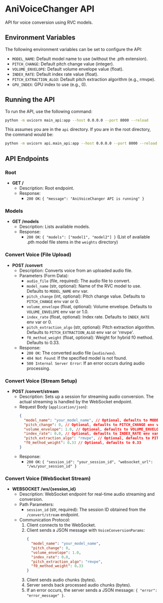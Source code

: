 # AniVoiceChanger API

API for voice conversion using RVC models.

## Environment Variables

The following environment variables can be set to configure the API:

- `MODEL_NAME`: Default model name to use (without the .pth extension).
- `PITCH_CHANGE`: Default pitch change value (integer).
- `VOLUME_ENVELOPE`: Default volume envelope value (float).
- `INDEX_RATE`: Default index rate value (float).
- `PITCH_EXTRACTION_ALGO`: Default pitch extraction algorithm (e.g., rmvpe).
- `GPU_INDEX`: GPU index to use (e.g., 0).

## Running the API

To run the API, use the following command:

```bash
python -m uvicorn main_api:app --host 0.0.0.0 --port 8000 --reload
```

This assumes you are in the `api` directory. If you are in the root directory, the command would be:

```bash
python -m uvicorn api.main_api:app --host 0.0.0.0 --port 8000 --reload
```

## API Endpoints

### Root

- **GET /**
  - Description: Root endpoint.
  - Response:
    - `200 OK`: `{ "message": "AniVoiceChanger API is running" }`

### Models

- **GET /models**
  - Description: Lists available models.
  - Response:
    - `200 OK`: `{ "models": ["model1", "model2"] }` (List of available .pth model file stems in the `weights` directory)

### Convert Voice (File Upload)

- **POST /convert**
  - Description: Converts voice from an uploaded audio file.
  - Parameters (Form Data):
    - `audio_file` (file, required): The audio file to convert.
    - `model_name` (str, optional): Name of the RVC model to use. Defaults to `MODEL_NAME` env var.
    - `pitch_change` (int, optional): Pitch change value. Defaults to `PITCH_CHANGE` env var or 0.
    - `volume_envelope` (float, optional): Volume envelope. Defaults to `VOLUME_ENVELOPE` env var or 1.0.
    - `index_rate` (float, optional): Index rate. Defaults to `INDEX_RATE` env var or 0.
    - `pitch_extraction_algo` (str, optional): Pitch extraction algorithm. Defaults to `PITCH_EXTRACTION_ALGO` env var or 'rmvpe'.
    - `f0_method_weight` (float, optional): Weight for hybrid f0 method. Defaults to 0.33.
  - Response:
    - `200 OK`: The converted audio file (`audio/wav`).
    - `404 Not Found`: If the specified model is not found.
    - `500 Internal Server Error`: If an error occurs during audio processing.

### Convert Voice (Stream Setup)

- **POST /convert/stream**
  - Description: Sets up a session for streaming audio conversion. The actual streaming is handled by the WebSocket endpoint.
  - Request Body (`application/json`):
    ```json
    {
      "model_name": "your_model_name", // Optional, defaults to MODEL_NAME env var
      "pitch_change": 0, // Optional, defaults to PITCH_CHANGE env var or 0
      "volume_envelope": 1.0, // Optional, defaults to VOLUME_ENVELOPE env var or 1.0
      "index_rate": 0.0, // Optional, defaults to INDEX_RATE env var or 0
      "pitch_extraction_algo": "rmvpe", // Optional, defaults to PITCH_EXTRACTION_ALGO env var
      "f0_method_weight": 0.33 // Optional, defaults to 0.33
    }
    ```
  - Response:
    - `200 OK`: `{ "session_id": "your_session_id", "websocket_url": "/ws/your_session_id" }`

### Convert Voice (WebSocket Stream)

- **WEBSOCKET /ws/{session_id}**
  - Description: WebSocket endpoint for real-time audio streaming and conversion.
  - Path Parameters:
    - `session_id` (str, required): The session ID obtained from the `/convert/stream` endpoint.
  - Communication Protocol:
    1. Client connects to the WebSocket.
    2. Client sends a JSON message with `VoiceConversionParams`:
       ```json
       {
         "model_name": "your_model_name",
         "pitch_change": 0,
         "volume_envelope": 1.0,
         "index_rate": 0.0,
         "pitch_extraction_algo": "rmvpe",
         "f0_method_weight": 0.33
       }
       ```
    3. Client sends audio chunks (bytes).
    4. Server sends back processed audio chunks (bytes).
    5. If an error occurs, the server sends a JSON message: `{ "error": "error_message" }`.
